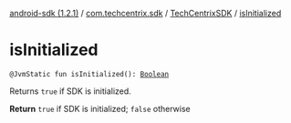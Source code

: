 [android-sdk (1.2.1)](../../index.md) / [com.techcentrix.sdk](../index.md) / [TechCentrixSDK](index.md) / [isInitialized](./is-initialized.md)

# isInitialized

`@JvmStatic fun isInitialized(): `[`Boolean`](https://kotlinlang.org/api/latest/jvm/stdlib/kotlin/-boolean/index.html)

Returns `true` if SDK is initialized.

**Return**
`true` if SDK is initialized; `false` otherwise

